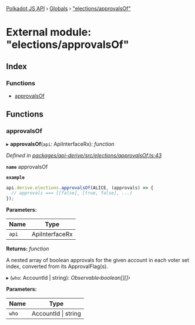[Polkadot JS API](../README.md) › [Globals](../globals.md) › ["elections/approvalsOf"](_elections_approvalsof_.md)

# External module: "elections/approvalsOf"

## Index

### Functions

* [approvalsOf](_elections_approvalsof_.md#approvalsof)

## Functions

###  approvalsOf

▸ **approvalsOf**(`api`: ApiInterfaceRx): *function*

*Defined in [packages/api-derive/src/elections/approvalsOf.ts:43](https://github.com/polkadot-js/api/blob/64a4bb2e1/packages/api-derive/src/elections/approvalsOf.ts#L43)*

**`name`** approvalsOf

**`example`** 
<BR>

```javascript
api.derive.elections.approvalsOf(ALICE, (approvals) => {
  // approvals === [[false], [true, false], ...]
});
```

**Parameters:**

Name | Type |
------ | ------ |
`api` | ApiInterfaceRx |

**Returns:** *function*

A nested array of boolean approvals for the given account in each voter set index, converted from its ApprovalFlag(s).

▸ (`who`: AccountId | string): *Observable‹boolean[][]›*

**Parameters:**

Name | Type |
------ | ------ |
`who` | AccountId &#124; string |
